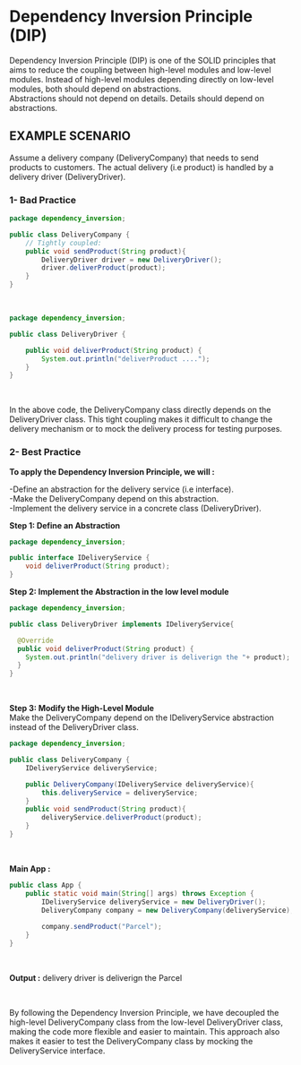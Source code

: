 # Dependency Inversion Principle (DIP)

Dependency Inversion Principle (DIP) is one of the SOLID principles that aims to reduce the coupling between high-level modules and low-level modules. Instead of high-level modules depending directly on low-level modules, both should depend on abstractions.<br/>
Abstractions should not depend on details. Details should depend on abstractions.

## EXAMPLE SCENARIO

Assume a delivery company (DeliveryCompany) that needs to send products to customers. The actual delivery (i.e product) is handled by a delivery driver (DeliveryDriver).

### 1- Bad Practice

```Java
package dependency_inversion;

public class DeliveryCompany {
    // Tightly coupled:
    public void sendProduct(String product){
        DeliveryDriver driver = new DeliveryDriver();
        driver.deliverProduct(product);
    }
}
```

<br/>

```Java
package dependency_inversion;

public class DeliveryDriver {

    public void deliverProduct(String product) {
        System.out.println("deliverProduct ....");
    }
}
```

<br/>

In the above code, the DeliveryCompany class directly depends on the DeliveryDriver class. This tight coupling makes it difficult to change the delivery mechanism or to mock the delivery process for testing purposes.

### 2- Best Practice

**To apply the Dependency Inversion Principle, we will :**

-Define an abstraction for the delivery service (i.e interface). <br/>
-Make the DeliveryCompany depend on this abstraction. <br/>
-Implement the delivery service in a concrete class (DeliveryDriver). <br/>

**Step 1: Define an Abstraction**
<br/>

```Java
package dependency_inversion;

public interface IDeliveryService {
    void deliverProduct(String product);
}
```

**Step 2: Implement the Abstraction in the low level module**
<br/>

```Java
package dependency_inversion;

public class DeliveryDriver implements IDeliveryService{

  @Override
  public void deliverProduct(String product) {
    System.out.println("delivery driver is deliverign the "+ product);
  }
}
```

<br/>

**Step 3: Modify the High-Level Module**
<br/>
Make the DeliveryCompany depend on the IDeliveryService abstraction instead of the DeliveryDriver class. <br/>

```Java
package dependency_inversion;

public class DeliveryCompany {
    IDeliveryService deliveryService;

    public DeliveryCompany(IDeliveryService deliveryService){
        this.deliveryService = deliveryService;
    }
    public void sendProduct(String product){
        deliveryService.deliverProduct(product);
    }
}
``` 
<br/>

**Main App :**
```Java
public class App {
    public static void main(String[] args) throws Exception {
        IDeliveryService deliveryService = new DeliveryDriver();
        DeliveryCompany company = new DeliveryCompany(deliveryService);
        
        company.sendProduct("Parcel");
    }
}
```
<br/>

**Output :**
delivery driver is deliverign the Parcel

<br/>

By following the Dependency Inversion Principle, we have decoupled the high-level DeliveryCompany class from the low-level DeliveryDriver class, making the code more flexible and easier to maintain. This approach also makes it easier to test the DeliveryCompany class by mocking the DeliveryService interface.
